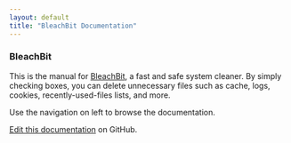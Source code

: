 ```yaml
---
layout: default
title: "BleachBit Documentation"
---
```


### BleachBit

This is the manual for [BleachBit](http://bleachbit.sourceforge.net), a fast and safe system cleaner. By simply checking boxes, you can delete unnecessary files such as cache, logs, cookies, recently-used-files lists, and more.

Use the navigation on left to browse the documentation.

[Edit this documentation](https://github.com/bleachbit/docs) on GitHub.
